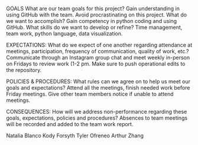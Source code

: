 GOALS
What are our team goals for this project? Gain understanding in using GitHub with the team. Avoid procrastinating on this project. 
What do we want to accomplish? Gain competency in python coding and using GitHub.
What skills do we want to develop or refine? Time management, team work, python language, data visualization. 

EXPECTATIONS:
What do we expect of one another regarding attendance at meetings, participation, frequency of communication, quality of work, etc.? Communicate through an Instagram group chat and meet weekly in-person on Fridays to review work (1-2 pm. Make sure to push operational edits to the repository. 

POLICIES & PROCEDURES:
What rules can we agree on to help us meet our goals and expectations? Attend all the meetings, finish needed work before Friday meetings. Give other team members notice if unable to attend meetings. 

CONSEQUENCES:
How will we address non-performance regarding these goals, expectations, policies and procedures? Absences to team meetings will be recorded and added to the team work report.  
 
Natalia Blanco
Kody Forsyth
Tyler Ofreneo
Arthur Zhang
